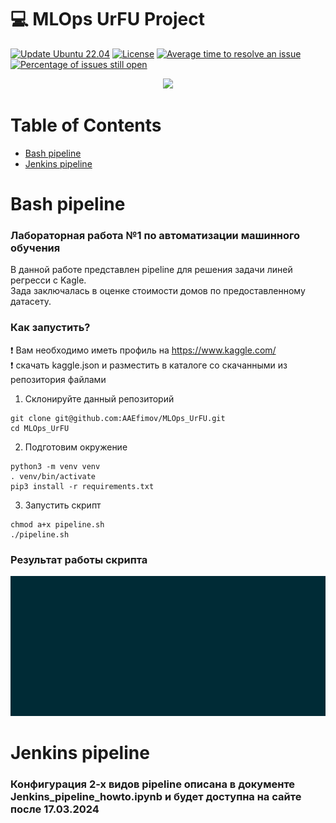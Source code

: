 # :computer:  MLOps UrFU Project

[![Update Ubuntu 22.04](https://github.com/AAEfimov/MLOps_UrFU/actions/workflows/blank.yml/badge.svg)](https://github.com/AAEfimov/MLOps_UrFU/actions/workflows/blank.yml)
[![License](https://img.shields.io/badge/License-Apache_2.0-blue.svg)](https://opensource.org/licenses/Apache-2.0)
[![Average time to resolve an issue](http://isitmaintained.com/badge/resolution/AAEfimov/MLOps_UrFU.svg)](http://isitmaintained.com/project/AAEfimov/MLOps_UrFU "Average time to resolve an issue")
[![Percentage of issues still open](http://isitmaintained.com/badge/open/AAEfimov/MLOps_UrFU.svg)](http://isitmaintained.com/project/AAEfimov/MLOps_UrFU "Percentage of issues still open")

<p align="center">
  <img src="https://user-images.githubusercontent.com/86348959/134908631-2f6c75a5-eef8-45b6-ad2d-2f94cac7a83a.png" />
</p>


# Table of Contents
- [Bash pipeline](#bash-pipeline)
- [Jenkins pipeline](#jenkins-pipeline)

# Bash pipeline 
### Лабораторная работа №1 по автоматизации машинного обучения

В данной работе представлен pipeline для решения задачи линей регресси с Kagle.  
Зада заключалась в оценке стоимости домов по предоставленному датасету.  

### Как запустить?

:exclamation: Вам необходимо иметь профиль на  https://www.kaggle.com/  
:exclamation: скачать kaggle.json и разместить в каталоге со скачанными из репозитория файлами  

1) Склонируйте данный репозиторий
```
git clone git@github.com:AAEfimov/MLOps_UrFU.git
cd MLOps_UrFU

```

2) Подготовим окружение
```
python3 -m venv venv
. venv/bin/activate
pip3 install -r requirements.txt
```

3) Запустить скрипт
   
```
chmod a+x pipeline.sh
./pipeline.sh

```

### Результат работы скрипта  

<img src="doc/Final_model.gif" />

# Jenkins pipeline

### Конфигурация 2-х видов pipeline описана в документе Jenkins_pipeline_howto.ipynb и будет доступна на сайте после 17.03.2024
